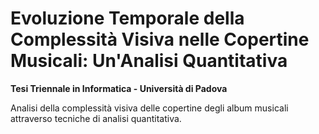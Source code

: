 # Evoluzione Temporale della Complessità Visiva nelle Copertine Musicali: Un'Analisi Quantitativa

**Tesi Triennale in Informatica - Università di Padova**

Analisi della complessità visiva delle copertine degli album musicali attraverso tecniche di analisi quantitativa.


